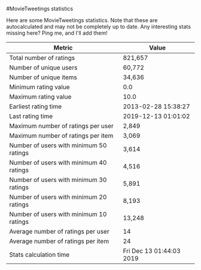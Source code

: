 #MovieTweetings statistics

Here are some MovieTweetings statistics. Note that these are autocalculated and may not be completely up to date. Any interesting stats missing here? Ping me, and I'll add them!

Metric | Value
--- | ---
Total number of ratings                 | 821,657
Number of unique users                  | 60,772
Number of unique items                  | 34,636
Minimum rating value                    | 0.0
Maximum rating value                    | 10.0
Earliest rating time                    | 2013-02-28 15:38:27
Last rating time                        | 2019-12-13 01:01:02
Maximum number of ratings per user      | 2,849
Maximum number of ratings per item      | 3,069
Number of users with minimum 50 ratings | 3,614
Number of users with minimum 40 ratings | 4,516
Number of users with minimum 30 ratings | 5,891
Number of users with minimum 20 ratings | 8,193
Number of users with minimum 10 ratings | 13,248
Average number of ratings per user      | 14
Average number of ratings per item      | 24
Stats calculation time                  | Fri Dec 13 01:44:03 2019

